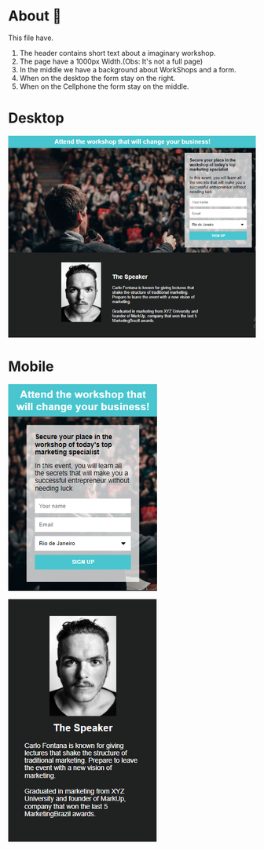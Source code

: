 
# About 📝
This file have.
1. The header contains short text about a imaginary workshop.
2. The page have a 1000px Width.(Obs: It's not a full page)
3. In the middle we have a background about WorkShops and a form.
4. When on the desktop the form stay on the right.
5. When on the Cellphone the form stay on the middle.
# Desktop
![Design preview](./Design/Desktop.png)


# Mobile
![Design prebiew](./Design/mobile.png)

![Design prebiew](./Design/mobile2.png)

